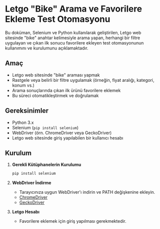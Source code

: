 # Letgo "Bike" Arama ve Favorilere Ekleme Test Otomasyonu

Bu doküman, Selenium ve Python kullanılarak geliştirilen, Letgo web sitesinde "bike" anahtar kelimesiyle arama yapan, herhangi bir filtre uygulayan ve çıkan ilk sonucu favorilere ekleyen test otomasyonunun kullanımını ve kurulumunu açıklamaktadır.

## Amaç

- Letgo web sitesinde "bike" araması yapmak
- Rastgele veya belirli bir filtre uygulamak (örneğin, fiyat aralığı, kategori, konum vs.)
- Arama sonuçlarında çıkan ilk ürünü favorilere eklemek
- Bu süreci otomatikleştirmek ve doğrulamak

## Gereksinimler

- Python 3.x
- Selenium (`pip install selenium`)
- WebDriver (örn. ChromeDriver veya GeckoDriver)
- Letgo web sitesinde giriş yapılabilen bir kullanıcı hesabı

## Kurulum

1. **Gerekli Kütüphanelerin Kurulumu**
    ```bash
    pip install selenium
    ```

2. **WebDriver İndirme**
    - Tarayıcınıza uygun WebDriver'ı indirin ve PATH değişkenine ekleyin.
    - [ChromeDriver](https://sites.google.com/chromium.org/driver/)
    - [GeckoDriver](https://github.com/mozilla/geckodriver/releases)

3. **Letgo Hesabı**
    - Favorilere eklemek için giriş yapılması gerekmektedir.
